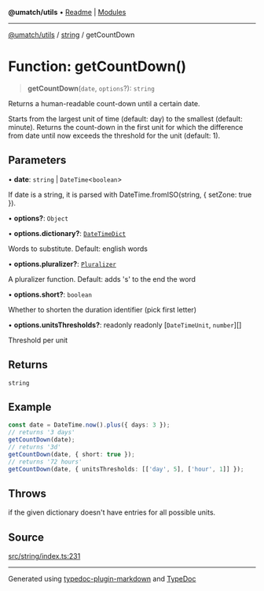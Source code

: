 **@umatch/utils** • [Readme](../../index.md) \| [Modules](../../modules.md)

***

[@umatch/utils](../../modules.md) / [string](../index.md) / getCountDown

# Function: getCountDown()

> **getCountDown**(`date`, `options`?): `string`

Returns a human-readable count-down until a certain date.

Starts from the largest unit of time (default: day) to the
smallest (default: minute). Returns the count-down in the
first unit for which the difference from date until now
exceeds the threshold for the unit (default: 1).

## Parameters

• **date**: `string` \| `DateTime`\<`boolean`\>

If date is a string, it is parsed with DateTime.fromISO(string, { setZone: true }).

• **options?**: `Object`

• **options\.dictionary?**: [`DateTimeDict`](../type-aliases/DateTimeDict.md)

Words to substitute. Default: english words

• **options\.pluralizer?**: [`Pluralizer`](../type-aliases/Pluralizer.md)

A pluralizer function. Default: adds 's' to the end the word

• **options\.short?**: `boolean`

Whether to shorten the duration identifier (pick first letter)

• **options\.unitsThresholds?**: readonly readonly [`DateTimeUnit`, `number`][]

Threshold per unit

## Returns

`string`

## Example

```ts
const date = DateTime.now().plus({ days: 3 });
// returns '3 days'
getCountDown(date);
// returns '3d'
getCountDown(date, { short: true });
// returns '72 hours'
getCountDown(date, { unitsThresholds: [['day', 5], ['hour', 1]] });
```

## Throws

if the given dictionary doesn't have entries for all possible units.

## Source

[src/string/index.ts:231](https://github.com/umatch-oficial/utils/blob/7369e19/src/string/index.ts#L231)

***

Generated using [typedoc-plugin-markdown](https://www.npmjs.com/package/typedoc-plugin-markdown) and [TypeDoc](https://typedoc.org/)
